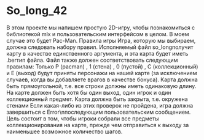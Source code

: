 # So_long_42
В этом проекте мы напишем простую 2D-игру, чтобы познакомиться с библиотекой mlx и пользовательским интерфейсом в целом. В моем случае это будет Pac-Man.  Правила игры Игра, которую мы выбираем, должна следовать набору правил. Исполняемый файл so_longполучит карту в качестве единственного аргумента, и эта карта будет иметь .berтип файла.  Файл также должен соответствовать следующим правилам:  Только P (pacman) , 1 (стена) , 0 (пустой) , C (коллекционный) и E (выход) будут приняты персонажи на нашей карте (за исключением случаев, когда вы добавляете врагов в качестве бонуса). Карта должна быть прямоугольной, т.е. все строки должны иметь одинаковую длину. На карте должен быть хотя бы один выход, один игрок и один коллекционный предмет. Карта должна быть закрыта, т.е. окружена стенами Если какая-либо из этих проверок не пройдена, игра должна завершиться с Error\nпоследующим пользовательским сообщением.  Цель состоит в том, чтобы игроки собрали все предметы коллекционирования на карте, прежде чем отправиться к выходу за наименьшее возможное количество шагов.
